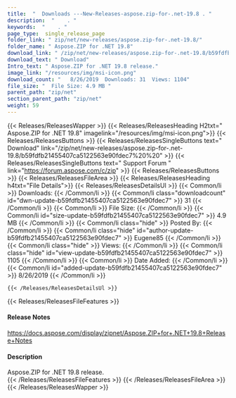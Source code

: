 ```yaml
---
title:  "  Downloads ---New-Releases-aspose.zip-for-.net-19.8 . " 
description:  "    . " 
keywords:  "    . " 
page_type:  single_release_page
folder_link: " zip/net/new-releases/aspose.zip-for-.net-19.8/"
folder_name: " Aspose.ZIP for .NET 19.8"
download_link: " /zip/net/new-releases/aspose.zip-for-.net-19.8/b59fdfb21455407ca5122563e90fdec7"
download_text: " Download"
Intro_text: " Aspose.ZIP for .NET 19.8 release."
image_link: "/resources/img/msi-icon.png"
download_count: "   8/26/2019  Downloads: 31  Views: 1104"
file_size: "  File Size: 4.9 MB "
parent_path: "zip/net"
section_parent_path: "zip/net"
weight: 59
---
```


{{< Releases/ReleasesWapper >}}
  {{< Releases/ReleasesHeading H2txt=" Aspose.ZIP for .NET 19.8" imagelink="/resources/img/msi-icon.png">}}
  {{< Releases/ReleasesButtons >}}
    {{< Releases/ReleasesSingleButtons text=" Download" link="/zip/net/new-releases/aspose.zip-for-.net-19.8/b59fdfb21455407ca5122563e90fdec7%20%20" >}}
    {{< Releases/ReleasesSingleButtons text=" Support Forum " link="https://forum.aspose.com/c/zip" >}}
  {{< Releases/ReleasesButtons >}}
  {{< Releases/ReleasesFileArea >}}
    {{< Releases/ReleasesHeading h4txt="File Details">}}
    {{< Releases/ReleasesDetailsUl >}}
            {{< Common/li  >}} Downloads: {{< /Common/li >}} 
      {{< Common/li class="downloadcount" id="dwn-update-b59fdfb21455407ca5122563e90fdec7" >}} 31 {{< /Common/li >}} 
      {{< Common/li  >}} File Size: {{< /Common/li >}} 
      {{< Common/li id="size-update-b59fdfb21455407ca5122563e90fdec7" >}} 4.9 MB {{< /Common/li >}} 
      {{< Common/li  class="hide" >}} Posted By: {{< /Common/li >}} 
      {{< Common/li class="hide" id="author-update-b59fdfb21455407ca5122563e90fdec7" >}} Eugene85 {{< /Common/li >}} 
      {{< Common/li class="hide"  >}} Views: {{< /Common/li >}} 
      {{< Common/li class="hide" id="view-update-b59fdfb21455407ca5122563e90fdec7" >}} 1105 {{< /Common/li >}} 
      {{< Common/li  >}} Date Added: {{< /Common/li >}} 
      {{< Common/li id="added-update-b59fdfb21455407ca5122563e90fdec7" >}} 8/26/2019 {{< /Common/li >}} 

    {{< /Releases/ReleasesDetailsUl >}}

  {{< Releases/ReleasesFileFeatures >}}
      <h4>Release Notes</h4><div><a href="https://docs.aspose.com/display/zipnet/Aspose.ZIP+for+.NET+19.8+Release+Notes">https://docs.aspose.com/display/zipnet/Aspose.ZIP+for+.NET+19.8+Release+Notes</a></div><h4>Description</h4><div class="HTMLDescription">Aspose.ZIP for .NET 19.8 release.</div>
  {{< /Releases/ReleasesFileFeatures >}}
 {{< /Releases/ReleasesFileArea >}}
{{< /Releases/ReleasesWapper >}}


